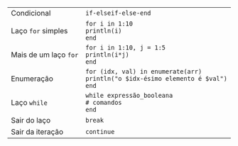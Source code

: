 |                       |                                                                                          |
| --------------------- | ---------------------------------------------------------------------------------------- |
| Condicional           | `if-elseif-else-end`                                                                     |
| Laço `for` simples    | `for i in 1:10`<br>`println(i)`<br>`end`                                                 |
| Mais de um laço `for` | `for i in 1:10, j = 1:5`<br>`println(i*j)`<br>`end`                                      |
| Enumeração            | `for (idx, val) in enumerate(arr)`<br>`println("o $idx-ésimo elemento é $val")`<br>`end` |
| Laço `while`          | `while expressão_booleana`<br>`# comandos`<br>`end`                                       |
| Sair do laço          | `break`                                                                                  |
| Sair da iteração      | `continue`                                                                               |
